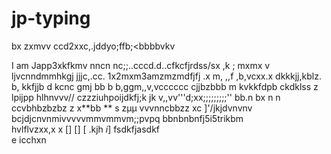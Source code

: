 # jp-typing

bx  zxmvv   ccd2xxc,.jddyo;ffb;<bbbbvkv
 
I am Japp3xkfkmv nncn nc;;..cccd.d..cfkcfjrdss/sx   ,k ;     mxmx  v     ljvcnndmmhkgj
jjjc,.cc. 1x2mxm3amzmzmdfjfj  .x m, ,,f ,b,vcxx.x 
dkkkjj,kblz. b, kkfjjb
d  kcnc     gmj bb b  b,ggm,,v,vcccccc cjjbzbbb      m   kvkkfdpb                   ckdklss z lpijpp
hlhnvvv// czzziuhpoijdkfj;k 
jk v,,vv'''d;xx;;;;;;;;;''  bb.n   bx  n  n 
ccvbhbzbzbz z x**bb  **    s zµµ  vvvnncbbzz
xc ]'/jkjdvnvnv bcjdjcnvnmivvvvvmmvmmvm;;pvpq   bbnbnbnfj5i5trikbm  
hvlflvzxx,x   x       [] [] [ 
 .kjh
   _i_]
   fsdkfjasdkf\
        e  icchxn